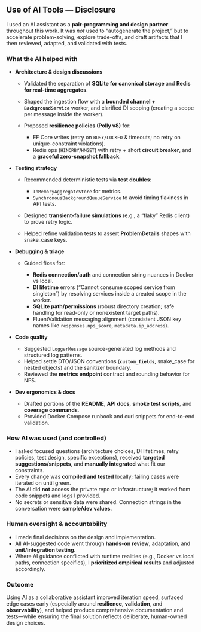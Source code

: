 ## Use of AI Tools — Disclosure

I used an AI assistant as a **pair-programming and design partner** throughout this work. It was *not* used to “autogenerate the project,” but to accelerate problem-solving, explore trade-offs, and draft artifacts that I then reviewed, adapted, and validated with tests.

### What the AI helped with

* **Architecture & design discussions**

    * Validated the separation of **SQLite for canonical storage** and **Redis for real-time aggregates**.
    * Shaped the ingestion flow with a **bounded channel + `BackgroundService`** worker, and clarified DI scoping (creating a scope per message inside the worker).
    * Proposed **resilience policies (Polly v8)** for:

        * EF Core writes (retry on `BUSY/LOCKED` & timeouts; no retry on unique-constraint violations).
        * Redis ops (`HINCRBY`/`HMGET`) with retry + short **circuit breaker**, and a **graceful zero-snapshot fallback**.
* **Testing strategy**

    * Recommended deterministic tests via **test doubles**:

        * `InMemoryAggregateStore` for metrics.
        * `SynchronousBackgroundQueueService` to avoid timing flakiness in API tests.
    * Designed **transient-failure simulations** (e.g., a “flaky” Redis client) to prove retry logic.
    * Helped refine validation tests to assert **ProblemDetails** shapes with snake\_case keys.
* **Debugging & triage**

    * Guided fixes for:

        * **Redis connection/auth** and connection string nuances in Docker vs local.
        * **DI lifetime** errors (“Cannot consume scoped service from singleton”) by resolving services inside a created scope in the worker.
        * **SQLite path/permissions** (robust directory creation; safe handling for read-only or nonexistent target paths).
        * FluentValidation messaging alignment (consistent JSON key names like `responses.nps_score`, `metadata.ip_address`).
* **Code quality**

    * Suggested `LoggerMessage` source-generated log methods and structured log patterns.
    * Helped settle DTO/JSON conventions (**`custom_fields`**, snake\_case for nested objects) and the sanitizer boundary.
    * Reviewed the **metrics endpoint** contract and rounding behavior for NPS.
* **Dev ergonomics & docs**

    * Drafted portions of the **README**, **API docs**, **smoke test scripts**, and **coverage commands**.
    * Provided Docker Compose runbook and curl snippets for end-to-end validation.

### How AI was used (and controlled)

* I asked focused questions (architecture choices, DI lifetimes, retry policies, test design, specific exceptions), received **targeted suggestions/snippets**, and **manually integrated** what fit our constraints.
* Every change was **compiled and tested** locally; failing cases were iterated on until green.
* The AI did **not** access the private repo or infrastructure; it worked from code snippets and logs I provided.
* No secrets or sensitive data were shared. Connection strings in the conversation were **sample/dev values**.

### Human oversight & accountability

* I made final decisions on the design and implementation.
* All AI-suggested code went through **hands-on review**, adaptation, and **unit/integration testing**.
* Where AI guidance conflicted with runtime realities (e.g., Docker vs local paths, connection specifics), I **prioritized empirical results** and adjusted accordingly.

### Outcome

Using AI as a collaborative assistant improved iteration speed, surfaced edge cases early (especially around **resilience**, **validation**, and **observability**), and helped produce comprehensive documentation and tests—while ensuring the final solution reflects deliberate, human-owned design choices.
